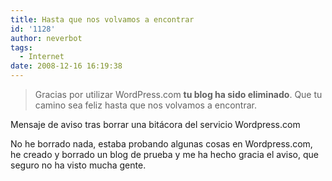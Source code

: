 ```yaml
---
title: Hasta que nos volvamos a encontrar
id: '1128'
author: neverbot
tags:
  - Internet
date: 2008-12-16 16:19:38
---
```


> Gracias por utilizar WordPress.com **tu blog ha sido eliminado**. Que tu camino sea feliz hasta que nos volvamos a encontrar.

Mensaje de aviso tras borrar una bitácora del servicio Wordpress.com

No he borrado nada, estaba probando algunas cosas en Wordpress.com, he creado y borrado un blog de prueba y me ha hecho gracia el aviso, que seguro no ha visto mucha gente.